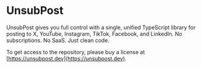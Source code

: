 # UnsubPost

UnsubPost gives you full control with a single, unified TypeScript library for posting to X, YouTube, Instagram, TikTok, Facebook, and LinkedIn. No subscriptions. No SaaS. Just clean code.

To get access to the repository, please buy a license at [https://unsubpost.dev](https://unsubpost.dev).
